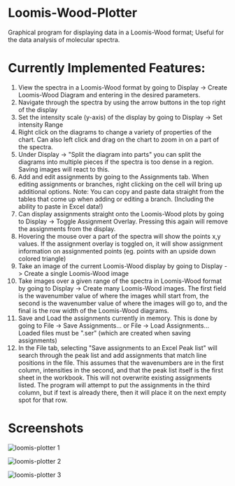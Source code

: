 # Loomis-Wood-Plotter
Graphical program for displaying data in a Loomis-Wood format; Useful for the data analysis of molecular spectra.

# Currently Implemented Features:
1)  View the spectra in a Loomis-Wood format by going to Display -> Create Loomis-Wood Diagram and 
    entering in the desired parameters.
2)  Navigate through the spectra by using the arrow buttons in the top right of the display
3)  Set the intensity scale (y-axis) of the display by going to Display -> Set intensity Range
4)  Right click on the diagrams to change a variety of properties of the chart. Can also left click 
    and drag on the chart to zoom in on a part of the spectra. 
5)  Under Display -> "Split the diagram into parts" you can split the diagrams into multiple pieces 
    if the spectra is too dense in a region. Saving images will react to this.
6)  Add and edit assignments by going to the Assignments tab. When editing assignments or branches,
    right clicking on the cell will bring up additional options. Note: You can copy and paste
    data straight from the tables that come up when adding or editing a branch. (Including the ability
    to paste in Excel data!)
7)  Can display assignments straight onto the Loomis-Wood plots by going to Display
    -> Toggle Assignment Overlay. Pressing this again will remove the assignments from the display.
8)  Hovering the mouse over a part of the spectra will show the points x,y values. If the assignment
    overlay is toggled on, it will show assignment information on assignmented points (eg. points
    with an upside down colored triangle)
9)  Take an image of the current Loomis-Wood display by going to Display -> Create a single
    Loomis-Wood image
10) Take images over a given range of the spectra in Loomis-Wood format by going to Display ->
    Create many Loomis-Wood images. The first field is the wavenumber value of where the images
    whill start from, the second is the wavenumber value of where the images will go to, and the
    final is the row width of the Loomis-Wood diagrams.
11) Save and Load the assignments currently in memory. This is done by going to File -> Save Assignments...
    or File -> Load Assignments... Loaded files must be ".ser" (which are created when saving assignments)
12) In the File tab, selecting "Save assignments to an Excel Peak list" will search through the peak list and add assignments that match     line positions in the file. This assumes that the wavenumbers are in the first column, intensities in the second, and that the peak     list itself is the first sheet in the workbook. This will not overwrite existing assignments listed. The program will attempt to put     the assignments in the third column, but if text is already there, then it will place it on the next empty spot for that row.

# Screenshots

![loomis-plotter 1](https://user-images.githubusercontent.com/36011386/51076489-70227c80-166f-11e9-93de-bae41656add6.PNG)

![loomis-plotter 2](https://user-images.githubusercontent.com/36011386/51076492-73b60380-166f-11e9-9c52-8b9b02a3e1f4.PNG)

![loomis-plotter 3](https://user-images.githubusercontent.com/36011386/51076493-744e9a00-166f-11e9-87b9-6b2717e180a8.PNG)
